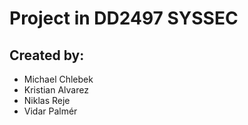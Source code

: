 # Project in DD2497 SYSSEC 


## Created by:
* Michael Chlebek
* Kristian Alvarez
* Niklas Reje
* Vidar Palmér

